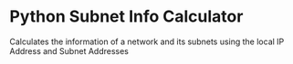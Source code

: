 # Python Subnet Info Calculator

Calculates the information of a network and its subnets using the local IP Address and Subnet Addresses
